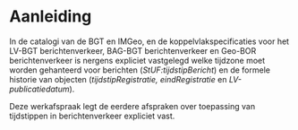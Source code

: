 Aanleiding
==========

In de catalogi van de BGT en IMGeo, en de koppelvlakspecificaties voor het
LV-BGT berichtenverkeer, BAG-BGT berichtenverkeer en Geo-BOR berichtenverkeer is
nergens expliciet vastgelegd welke tijdzone moet worden gehanteerd voor
berichten (*StUF:tijdstipBericht*) en de formele historie van objecten
(*tijdstipRegistratie, eindRegistratie* en *LV-publicatiedatum*).

Deze werkafspraak legt de eerdere afspraken over toepassing van tijdstippen in
berichtenverkeer expliciet vast.

